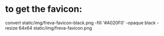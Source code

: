 

# to get the favicon:
convert static/img/freva-favicon-black.png -fill '#A020F0' -opaque black -resize 64x64 static/img/freva-favicon.png 
